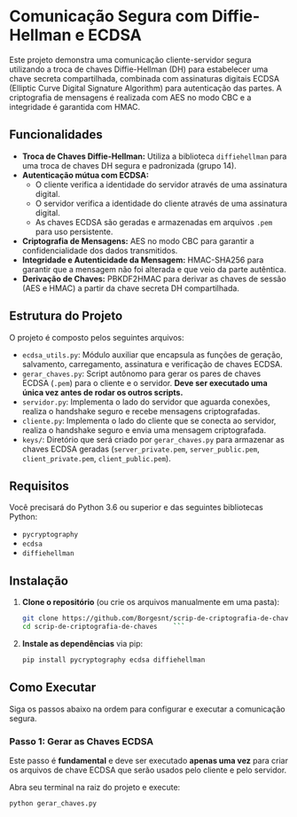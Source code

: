 # Comunicação Segura com Diffie-Hellman e ECDSA

Este projeto demonstra uma comunicação cliente-servidor segura utilizando a troca de chaves Diffie-Hellman (DH) para estabelecer uma chave secreta compartilhada, combinada com assinaturas digitais ECDSA (Elliptic Curve Digital Signature Algorithm) para autenticação das partes. A criptografia de mensagens é realizada com AES no modo CBC e a integridade é garantida com HMAC.

## Funcionalidades

* **Troca de Chaves Diffie-Hellman:** Utiliza a biblioteca `diffiehellman` para uma troca de chaves DH segura e padronizada (grupo 14).
* **Autenticação mútua com ECDSA:**
    * O cliente verifica a identidade do servidor através de uma assinatura digital.
    * O servidor verifica a identidade do cliente através de uma assinatura digital.
    * As chaves ECDSA são geradas e armazenadas em arquivos `.pem` para uso persistente.
* **Criptografia de Mensagens:** AES no modo CBC para garantir a confidencialidade dos dados transmitidos.
* **Integridade e Autenticidade da Mensagem:** HMAC-SHA256 para garantir que a mensagem não foi alterada e que veio da parte autêntica.
* **Derivação de Chaves:** PBKDF2HMAC para derivar as chaves de sessão (AES e HMAC) a partir da chave secreta DH compartilhada.

## Estrutura do Projeto

O projeto é composto pelos seguintes arquivos:

* `ecdsa_utils.py`: Módulo auxiliar que encapsula as funções de geração, salvamento, carregamento, assinatura e verificação de chaves ECDSA.
* `gerar_chaves.py`: Script autônomo para gerar os pares de chaves ECDSA (`.pem`) para o cliente e o servidor. **Deve ser executado uma única vez antes de rodar os outros scripts.**
* `servidor.py`: Implementa o lado do servidor que aguarda conexões, realiza o handshake seguro e recebe mensagens criptografadas.
* `cliente.py`: Implementa o lado do cliente que se conecta ao servidor, realiza o handshake seguro e envia uma mensagem criptografada.
* `keys/`: Diretório que será criado por `gerar_chaves.py` para armazenar as chaves ECDSA geradas (`server_private.pem`, `server_public.pem`, `client_private.pem`, `client_public.pem`).

## Requisitos

Você precisará do Python 3.6 ou superior e das seguintes bibliotecas Python:

* `pycryptography`
* `ecdsa`
* `diffiehellman`

## Instalação

1.  **Clone o repositório** (ou crie os arquivos manualmente em uma pasta):
    ```bash
    git clone https://github.com/Borgesnt/scrip-de-criptografia-de-chaves.git
    cd scrip-de-criptografia-de-chaves    ```

2.  **Instale as dependências** via pip:
    ```bash
    pip install pycryptography ecdsa diffiehellman
    ```

## Como Executar

Siga os passos abaixo na ordem para configurar e executar a comunicação segura.

### Passo 1: Gerar as Chaves ECDSA

Este passo é **fundamental** e deve ser executado **apenas uma vez** para criar os arquivos de chave ECDSA que serão usados pelo cliente e pelo servidor.

Abra seu terminal na raiz do projeto e execute:

```bash
python gerar_chaves.py